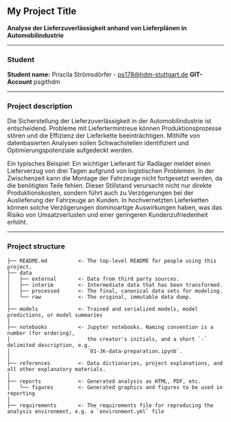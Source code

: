 ## My Project Title

**Analyse der Lieferzuverlässigkeit anhand von Lieferplänen in Automobilindustrie**

---

### Student

**Student name:** Priscila Strömsdörfer - ps178@hdm-stuttgart.de
**GIT-Account** psgithdm

---

### Project description

Die Sicherstellung der Lieferzuverlässigkeit in der Automobilindustrie ist entscheidend. Probleme mit Liefertermintreue können Produktionsprozesse stören und die Effizienz der Lieferkette beeinträchtigen. Mithilfe von datenbasierten Analysen sollen Schwachstellen identifiziert und Optimierungspotenziale aufgedeckt werden.

Ein typisches Beispiel: Ein wichtiger Lieferant für Radlager meldet einen Lieferverzug von drei Tagen aufgrund von logistischen Problemen. In der Zwischenzeit kann die Montage der Fahrzeuge nicht fortgesetzt werden, da die benötigten Teile fehlen. Dieser Stillstand verursacht nicht nur direkte Produktionskosten, sondern führt auch zu Verzögerungen bei der Auslieferung der Fahrzeuge an Kunden. In hochvernetzten Lieferketten können solche Verzögerungen dominoartige Auswirkungen haben, was das Risiko von Umsatzverlusten und einer geringeren Kundenzufriedenheit erhöht.

---

### Project structure

```nohighlight
├── README.md          <- The top-level README for people using this project.
├── data
│   ├── external       <- Data from third party sources.
│   ├── interim        <- Intermediate data that has been transformed.
│   ├── processed      <- The final, canonical data sets for modeling.
│   └── raw            <- The original, immutable data dump.
│
├── models             <- Trained and serialized models, model predictions, or model summaries
│
├── notebooks          <- Jupyter notebooks. Naming convention is a number (for ordering),
│                         the creator's initials, and a short `-` delimited description, e.g.
│                         `01-JK-data-preparation.ipynb`.
│
├── references         <- Data dictionaries, project explanations, and all other explanatory materials.
│
├── reports            <- Generated analysis as HTML, PDF, etc.
│   └── figures        <- Generated graphics and figures to be used in reporting
│
├── requirements       <- The requirements file for reproducing the analysis environment, e.g. a `environment.yml` file

```    
